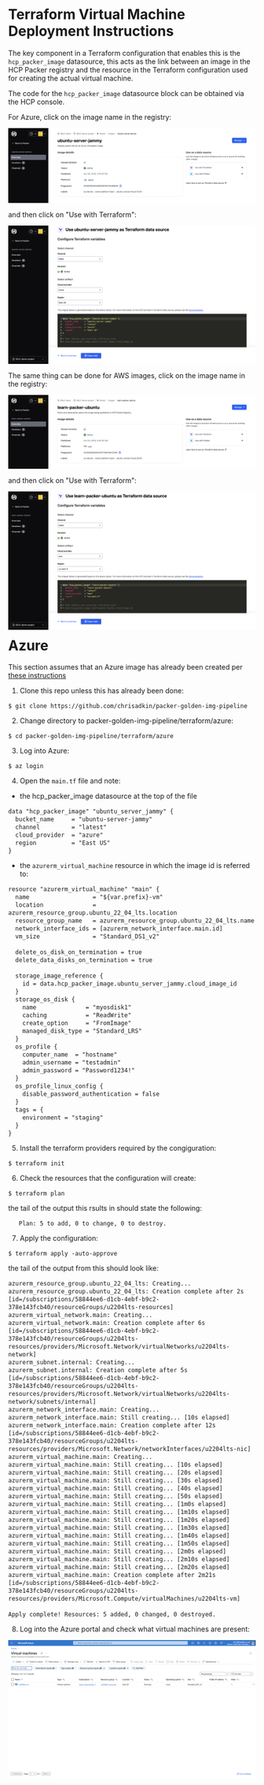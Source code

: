 # Terraform Virtual Machine Deployment Instructions

The key component in a Terraform configuration that enables this is the ```hcp_packer_image``` datasource, this acts as the link between an image in the HCP Packer registry and the resource in the Terraform configuration used for creating the actual virtual machine.  

The code for the ```hcp_packer_image``` datasource block can be obtained via the HCP console.

For Azure, click on the image name in the registry:

<img style="float: left; margin: 0px 15px 15px 0px;" src="https://github.com/chrisadkin/packer-golden-img-pipeline/blob/main/png_images/hcp_packer_azure_image.png?raw=true">

and then click on "Use with Terraform":

<img style="float: left; margin: 0px 15px 15px 0px;" src="https://github.com/chrisadkin/packer-golden-img-pipeline/blob/main/png_images/hcp_packer_azure_datasource.png?raw=true">

The same thing can be done for AWS images, click on the image name in the registry:

<img style="float: left; margin: 0px 15px 15px 0px;" src="https://github.com/chrisadkin/packer-golden-img-pipeline/blob/main/png_images/hcp_packer_aws_image.png?raw=true">

and then click on "Use with Terraform":

<img style="float: left; margin: 0px 15px 15px 0px;" src="https://github.com/chrisadkin/packer-golden-img-pipeline/blob/main/png_images/hcp_packer_aws_datasource.png?raw=true">

# Azure

This section assumes that an Azure image has already been created per [these instructions]()

1. Clone this repo unless this has already been done:
```
$ git clone https://github.com/chrisadkin/packer-golden-img-pipeline
```

2. Change directory to packer-golden-img-pipeline/terraform/azure:
```
$ cd packer-golden-img-pipeline/terraform/azure
```

3. Log into Azure:
```
$ az login
```

4. Open the ```main.tf``` file and note:

- the hcp_packer_image datasource at the top of the file
```
data "hcp_packer_image" "ubuntu_server_jammy" {
  bucket_name     = "ubuntu-server-jammy"
  channel         = "latest"
  cloud_provider  = "azure"
  region          = "East US"
}
```
- the ```azurerm_virtual_machine``` resource in which the image id is referred to:
```
resource "azurerm_virtual_machine" "main" {
  name                  = "${var.prefix}-vm"
  location              = azurerm_resource_group.ubuntu_22_04_lts.location
  resource_group_name   = azurerm_resource_group.ubuntu_22_04_lts.name
  network_interface_ids = [azurerm_network_interface.main.id]
  vm_size               = "Standard_DS1_v2"
  
  delete_os_disk_on_termination = true
  delete_data_disks_on_termination = true

  storage_image_reference {
    id = data.hcp_packer_image.ubuntu_server_jammy.cloud_image_id
  }
  storage_os_disk {
    name              = "myosdisk1"
    caching           = "ReadWrite"
    create_option     = "FromImage"
    managed_disk_type = "Standard_LRS"
  }
  os_profile {
    computer_name  = "hostname"
    admin_username = "testadmin"
    admin_password = "Password1234!"
  }
  os_profile_linux_config {
    disable_password_authentication = false
  }
  tags = {
    environment = "staging"
  }
}
```

5. Install the terraform providers required by the congiguration:
```
$ terraform init
```   

6. Check the resources that the configuration will create:
```
$ terraform plan
```
   the tail of the output this rsults in should state the following:
```
   Plan: 5 to add, 0 to change, 0 to destroy.
```

7. Apply the configuration:
```
$ terraform apply -auto-approve
```
   the tail of the output from this should look like:
```
azurerm_resource_group.ubuntu_22_04_lts: Creating...
azurerm_resource_group.ubuntu_22_04_lts: Creation complete after 2s [id=/subscriptions/58844ee6-d1cb-4ebf-b9c2-378e143fcb40/resourceGroups/u2204lts-resources]
azurerm_virtual_network.main: Creating...
azurerm_virtual_network.main: Creation complete after 6s [id=/subscriptions/58844ee6-d1cb-4ebf-b9c2-378e143fcb40/resourceGroups/u2204lts-resources/providers/Microsoft.Network/virtualNetworks/u2204lts-network]
azurerm_subnet.internal: Creating...
azurerm_subnet.internal: Creation complete after 5s [id=/subscriptions/58844ee6-d1cb-4ebf-b9c2-378e143fcb40/resourceGroups/u2204lts-resources/providers/Microsoft.Network/virtualNetworks/u2204lts-network/subnets/internal]
azurerm_network_interface.main: Creating...
azurerm_network_interface.main: Still creating... [10s elapsed]
azurerm_network_interface.main: Creation complete after 12s [id=/subscriptions/58844ee6-d1cb-4ebf-b9c2-378e143fcb40/resourceGroups/u2204lts-resources/providers/Microsoft.Network/networkInterfaces/u2204lts-nic]
azurerm_virtual_machine.main: Creating...
azurerm_virtual_machine.main: Still creating... [10s elapsed]
azurerm_virtual_machine.main: Still creating... [20s elapsed]
azurerm_virtual_machine.main: Still creating... [30s elapsed]
azurerm_virtual_machine.main: Still creating... [40s elapsed]
azurerm_virtual_machine.main: Still creating... [50s elapsed]
azurerm_virtual_machine.main: Still creating... [1m0s elapsed]
azurerm_virtual_machine.main: Still creating... [1m10s elapsed]
azurerm_virtual_machine.main: Still creating... [1m20s elapsed]
azurerm_virtual_machine.main: Still creating... [1m30s elapsed]
azurerm_virtual_machine.main: Still creating... [1m40s elapsed]
azurerm_virtual_machine.main: Still creating... [1m50s elapsed]
azurerm_virtual_machine.main: Still creating... [2m0s elapsed]
azurerm_virtual_machine.main: Still creating... [2m10s elapsed]
azurerm_virtual_machine.main: Still creating... [2m20s elapsed]
azurerm_virtual_machine.main: Creation complete after 2m21s [id=/subscriptions/58844ee6-d1cb-4ebf-b9c2-378e143fcb40/resourceGroups/u2204lts-resources/providers/Microsoft.Compute/virtualMachines/u2204lts-vm]

Apply complete! Resources: 5 added, 0 changed, 0 destroyed.
```

8. Log into the Azure portal and check what virtual machines are present:
   
<img style="float: left; margin: 0px 15px 15px 0px;" src="https://github.com/chrisadkin/packer-golden-img-pipeline/blob/main/png_images/azure_portal_vms.png?raw=true">
 
   
   
